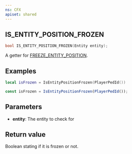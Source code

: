```yaml
---
ns: CFX
apiset: shared
---
```

## IS_ENTITY_POSITION_FROZEN

```c
bool IS_ENTITY_POSITION_FROZEN(Entity entity);
```
A getter for [FREEZE_ENTITY_POSITION](#_0x428CA6DBD1094446).

## Examples

```lua
local isFrozen = IsEntityPositionFrozen(PlayerPedId())
```

```js
const isFrozen = IsEntityPositionFrozen(PlayerPedId());
```

## Parameters
* **entity**: The entity to check for

## Return value
Boolean stating if it is frozen or not.